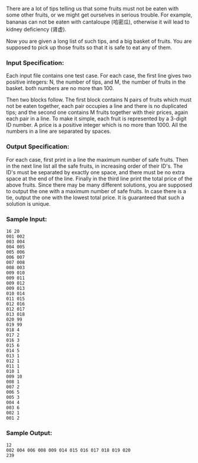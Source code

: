<!-- Title
Safe Fruit (35)
-->
There are a lot of tips telling us that some fruits must not be eaten with
some other fruits, or we might get ourselves in serious trouble. For example,
bananas can not be eaten with cantaloupe (哈密瓜), otherwise it will lead to
kidney deficiency (肾虚).

Now you are given a long list of such tips, and a big basket of fruits. You
are supposed to pick up those fruits so that it is safe to eat any of them.

### Input Specification:

Each input file contains one test case. For each case, the first line gives
two positive integers: N, the number of tips, and M, the number of fruits in
the basket. both numbers are no more than 100.

Then two blocks follow. The first block contains N pairs of fruits which must
not be eaten together, each pair occupies a line and there is no duplicated
tips; and the second one contains M fruits together with their prices, again
each pair in a line. To make it simple, each fruit is represented by a 3-digit
ID number. A price is a positive integer which is no more than 1000. All the
numbers in a line are separated by spaces.

### Output Specification:

For each case, first print in a line the maximum number of safe fruits. Then
in the next line list all the safe fruits, in increasing order of their ID's.
The ID's must be separated by exactly one space, and there must be no extra
space at the end of the line. Finally in the third line print the total price
of the above fruits. Since there may be many different solutions, you are
supposed to output the one with a maximum number of safe fruits. In case there
is a tie, output the one with the lowest total price. It is guaranteed that
such a solution is unique.

### Sample Input:

    
    
    16 20
    001 002
    003 004
    004 005
    005 006
    006 007
    007 008
    008 003
    009 010
    009 011
    009 012
    009 013
    010 014
    011 015
    012 016
    012 017
    013 018
    020 99
    019 99
    018 4
    017 2
    016 3
    015 6
    014 5
    013 1
    012 1
    011 1
    010 1
    009 10
    008 1
    007 2
    006 5
    005 3
    004 4
    003 6
    002 1
    001 2

### Sample Output:

    
    
    12
    002 004 006 008 009 014 015 016 017 018 019 020
    239

